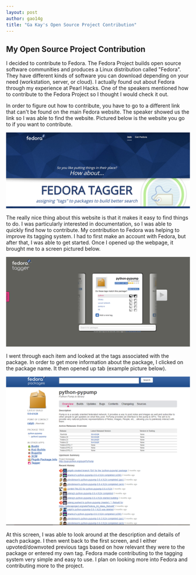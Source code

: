 ```yaml
---
layout: post
author: gao14g
title: "Ga Kay's Open Source Project Contribution"
---
```


## My Open Source Project Contribution

I decided to contribute to Fedora. The Fedora Project builds open source software communities and produces a Linux distribution called "Fedora". They have different kinds of software you can download depending on your need (workstation, server, or cloud). I actually found out about Fedora through my experience at Pearl Hacks. One of the speakers mentioned how to contribute to the Fedora Project so I thought I would check it out.

In order to figure out how to contribute, you have to go to a different link that can't be found on the main Fedora website. The speaker showed us the link so I was able to find the website. Pictured below is the website you go to if you want to contribute.

![Fedora Tagging 1](https://github.com/gao14g/INLS560FinalProject/blob/master/Fedora%20Tagging%203.png?raw=true "Fedora Taggin 1")

The really nice thing about this website is that it makes it easy to find things to do. I was particularly interested in documentation, so I was able to quickly find how to contribute. My contribution to Fedora was helping to improve its tagging system. I had to first make an account with Fedora, but after that, I was able to get started. Once I opened up the webpage, it brought me to a screen pictured below.

![Fedora Tagging 2](https://github.com/gao14g/INLS560FinalProject/blob/master/Fedora%20Tagging.png?raw=true "Fedora Taggin 2")

I went through each item and looked at the tags associated with the package. In order to get more information about the package, I clicked on the package name. It then opened up tab (example picture below).

![Fedora Tagging 3](https://github.com/gao14g/INLS560FinalProject/blob/master/Fedora%20Tagging%202.png?raw=true "Fedora Taggin 3")

At this screen, I was able to look around at the description and details of each package. I then went back to the first screen, and I either upvoted/downvoted previous tags based on how relevant they were to the package or entered my own tag. Fedora made contributing to the tagging system very simple and easy to use. I plan on looking more into Fedora and contributing more to the project.

